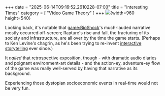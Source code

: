 +++
date = "2025-06-14T09:16:52.2610228-07:00"
title = "Interesting Times"
category = [ "Video Game Theory" ]
+++
![]($SiteBaseURL$bioshock_no-kings.jpg){width=960 height=540}

Looking back, it's notable that <game:BioShock>'s much-lauded narrative mostly occurred off-screen; Rapture's rise and fall, the fracturing of its society and infrastructure, are all over by the time the game starts.  (Perhaps to Ken Levine's chagrin, as he's been trying to re-invent [interactive storytelling](https://www.gdcvault.com/play/1020434/Narrative) ever since.)

It *nailed* that retrospective exposition, though - with dramatic audio diaries and poignant environment-art details - and the action-ey, adventure-ey flow of the game was really well-served by having that narrative as its background.

Experiencing those dystopian socioeconomic events in real-time would not be very fun.
